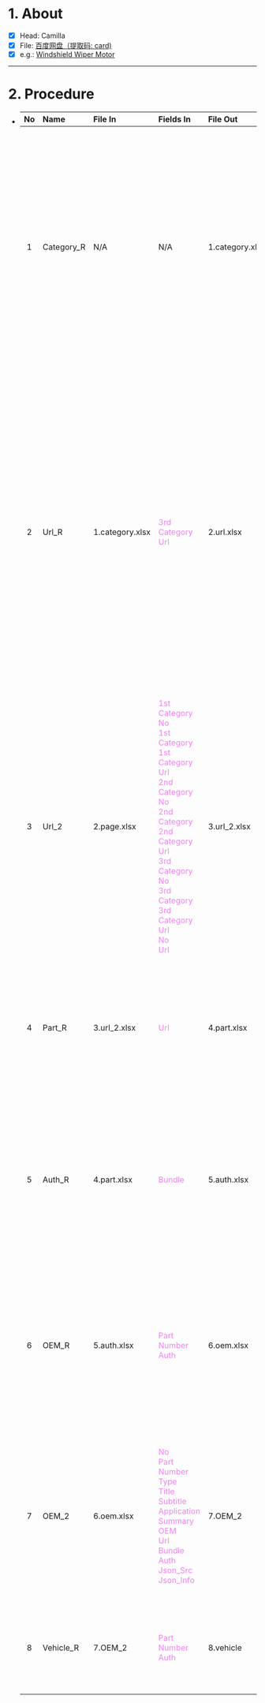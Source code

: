 # 1. About

- [x] Head: Camilla
- [x] File: [百度网盘（提取码: card)](https://pan.baidu.com/s/1C6m-1FEayRD_R7gDsJfl6w?pwd=card)
- [x] e.g.: [Windshield Wiper Motor](https://www.cardone.com/motors/wiper-and-washer/windshield-wiper-motor/?sort=alphaasc&limit=96&page=1)

- - -

# 2. Procedure

- |No|Name|File In|Fields In|File Out|Fields Out|
  |:-:|:-|:-|:-|:-|:-|
  |1|Category_R|N/A|N/A|1.category.xlsx|A. `1st Category No`<sub>[int、Sort: True]</sub><br />B. `1st Category`<br />C. `1st Category Url`<br />D. `2nd Category No`<sub>[int、Sort: True]</sub><br />E. `2nd Category`<br />F. `2nd Category Url`<br />G. `3rd Category No`<sub>[int、Sort: True]</sub><br />H. `3rd Category`<br />I. `3rd Category Url`|
  |2|Url_R|1.category.xlsx|<span style="color: violet;">3rd Category Url</span>|2.url.xlsx|A. <span style="color: teal;">1st Category No</span><sub>[int、Sort: True]</sub><br />B. <span style="color: teal;">1st Category</span><br />C. <span style="color: teal;">1st Category Url</span><br />D. <span style="color: teal;">2nd Category No</span><sub>[int、Sort: True]</sub><br />E. <span style="color: teal;">2nd Category</span><br />F. <span style="color: teal;">2nd Category Url</span><br />G. <span style="color: teal;">3rd Category No</span><sub>[int、Sort: True]</sub><br />H. <span style="color: teal;">3rd Category</span><br />I. <span style="color: violet;">3rd Category Url</span><br />J. `Page`<sub>[int、Sort: True]</sub><br />K. `Page Url`<br />L. `No`<sub>[int、Sort: True]</sub><br />M. `Url`|
  |3|Url_2|2.page.xlsx|<span style="color: violet;">1st Category No</span><br /><span style="color: violet;">1st Category</span><br /><span style="color: violet;">1st Category Url</span><br /><span style="color: violet;">2nd Category No</span><br /><span style="color: violet;">2nd Category</span><br /><span style="color: violet;">2nd Category Url</span><br /><span style="color: violet;">3rd Category No</span><br /><span style="color: violet;">3rd Category</span><br /><span style="color: violet;">3rd Category Url</span><br /><span style="color: violet;">No</span><br /><span style="color: violet;">Url</span>|3.url_2.xlsx|A. <span style="color: violet;">No</span><br />B. <span style="color: violet;">Url</span>|
  |4|Part_R|3.url_2.xlsx|<span style="color: violet;">Url</span>|4.part.xlsx|A. <span style="color: teal;">No</span><sub>[int、Sort: True]</sub><br />B. `Part Number`<br />C. `Type`<br />D. `Title`<br />E. `Subtitle`<br />F. `Application Summary`<br />G. <span style="color: violet;">Url</span><br />H. `Bundle`<br />I. `Json_Src`<br />J. `Json_Info`|
  |5|Auth_R|4.part.xlsx|<span style="color: violet;">Bundle</span>|5.auth.xlsx|A. <span style="color: teal;">No</span><sub>[int、Sort: True]</sub><br />B. <span style="color: teal;">Part Number</span><br />C. <span style="color: teal;">Type</span><br />D. <span style="color: teal;">Title</span><br />E. <span style="color: teal;">Subtitle</span><br />F. <span style="color: teal;">Application Summary</span><br />G. <span style="color: teal;">Url</span><br />H. <span style="color: violet;">Bundle</span><br />I. `Auth`<br />J. <span style="color: teal;">Json_Src</span><br />K. <span style="color: teal;">Json_Info</span>|
  |6|OEM_R|5.auth.xlsx|<span style="color: violet;">Part Number</span><br /><span style="color: violet;">Auth</span>|6.oem.xlsx|A. <span style="color: teal;">No</span><sub>[int、Sort: True]</sub><br />B. <span style="color: violet;">Part Number</span><br />C. <span style="color: teal;">Type</span><br />D. <span style="color: teal;">Title</span><br />E. <span style="color: teal;">Subtitle</span><br />F. <span style="color: teal;">Application Summary</span><br />G. `OEM`<br />H. <span style="color: teal;">Url</span><br />I. <span style="color: teal;">Bundle</span><br />J. <span style="color: violet;">Auth</span><br />K. <span style="color: teal;">Json_Src</span><br />L. <span style="color: teal;">Json_Info</span>|
  |7|OEM_2|6.oem.xlsx|<span style="color: violet;">No</span><br /><span style="color: violet;">Part Number</span><br /><span style="color: violet;">Type</span><br /><span style="color: violet;">Title</span><br /><span style="color: violet;">Subtitle</span><br /><span style="color: violet;">Application Summary</span><br /><span style="color: violet;">OEM</span><br /><span style="color: violet;">Url</span><br /><span style="color: violet;">Bundle</span><br /><span style="color: violet;">Auth</span><br /><span style="color: violet;">Json_Src</span><br /><span style="color: violet;">Json_Info</span>|7.OEM_2|A. <span style="color: violet;">No</span><sub>[int、Sort: True]</sub><br />B. <span style="color: violet;">Part Number</span><br />C. <span style="color: violet;">Type</span><br />D. <span style="color: violet;">Title</span><br />E. <span style="color: violet;">Subtitle</span><br />F. <span style="color: violet;">Application Summary</span><br />G. <span style="color: violet;">OEM</span><br />H. <span style="color: violet;">Url</span><br />I. <span style="color: violet;">Bundle</span><br />J. <span style="color: violet;">Auth</span><br />K. <span style="color: violet;">Json_Src</span><br />L. <span style="color: violet;">Json_Info</span>|
  |8|Vehicle_R|7.OEM_2|<span style="color: violet;">Part Number</span><br /><span style="color: violet;">Auth</span>|8.vehicle|A. <span style="color: teal;">No</span><sub>[int、Sort: True]</sub><br />B. <span style="color: violet;">Part Number</span><br />C. <span style="color: violet;">Auth</span><br />D. `Row`<sub>[int、Sort: True]</sub><br />... `Cardone兼容表`|
